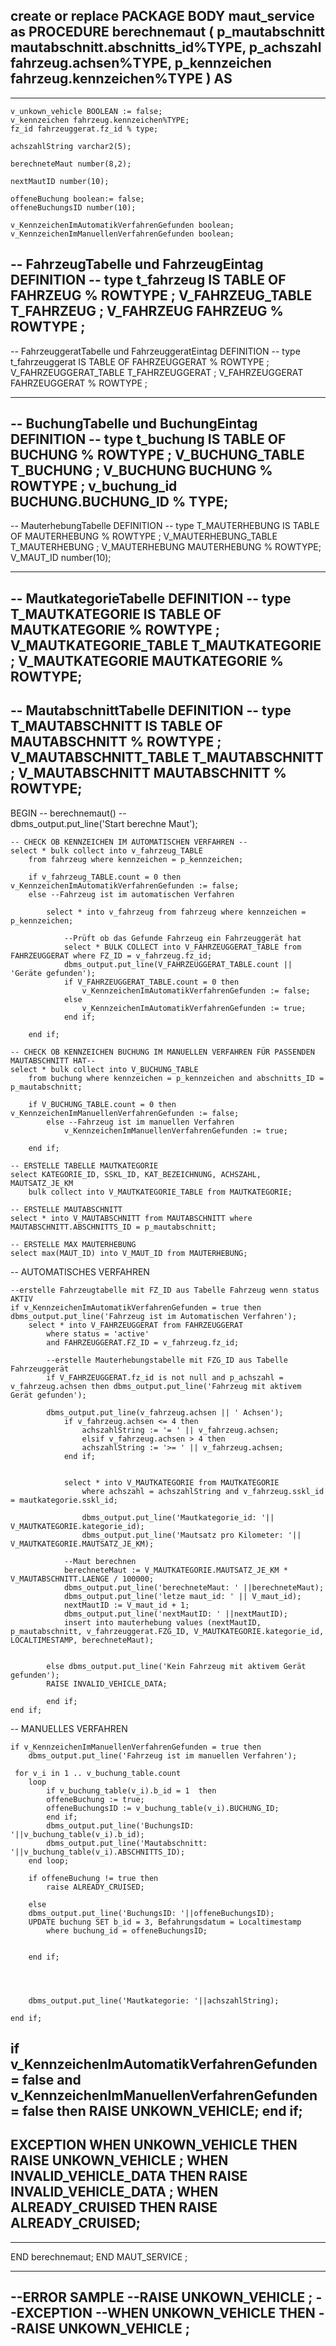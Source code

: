 create or replace PACKAGE BODY maut_service as PROCEDURE berechnemaut (
p_mautabschnitt  mautabschnitt.abschnitts_id%TYPE,
p_achszahl       fahrzeug.achsen%TYPE,
p_kennzeichen    fahrzeug.kennzeichen%TYPE
) AS
-----------------------------------------------------------------------------
-----------------------------------------------------------------------------

    v_unkown_vehicle BOOLEAN := false;
    v_kennzeichen fahrzeug.kennzeichen%TYPE;
    fz_id fahrzeuggerat.fz_id % type;
    
    achszahlString varchar2(5);
    
    berechneteMaut number(8,2);
    
    nextMautID number(10);
    
    offeneBuchung boolean:= false;
    offeneBuchungsID number(10);
    
    v_KennzeichenImAutomatikVerfahrenGefunden boolean;
    v_KennzeichenImManuellenVerfahrenGefunden boolean;

-- FahrzeugTabelle und FahrzeugEintag DEFINITION --
type t_fahrzeug IS TABLE OF FAHRZEUG % ROWTYPE ;
V_FAHRZEUG_TABLE T_FAHRZEUG ;
V_FAHRZEUG FAHRZEUG % ROWTYPE ;
---------------------------------------------------

-- FahrzeuggeratTabelle und FahrzeuggeratEintag DEFINITION --
type t_fahrzeuggerat IS TABLE OF FAHRZEUGGERAT % ROWTYPE ;
V_FAHRZEUGGERAT_TABLE T_FAHRZEUGGERAT ;
V_FAHRZEUGGERAT FAHRZEUGGERAT % ROWTYPE ;
    
---------------------------------------------------

-- BuchungTabelle und BuchungEintag DEFINITION --
type t_buchung IS TABLE OF BUCHUNG % ROWTYPE ;
V_BUCHUNG_TABLE T_BUCHUNG ;
V_BUCHUNG BUCHUNG % ROWTYPE ;
v_buchung_id BUCHUNG.BUCHUNG_ID % TYPE;
---------------------------------------------------

-- MauterhebungTabelle DEFINITION --
type T_MAUTERHEBUNG IS TABLE OF MAUTERHEBUNG % ROWTYPE ;
V_MAUTERHEBUNG_TABLE T_MAUTERHEBUNG ;
V_MAUTERHEBUNG MAUTERHEBUNG % ROWTYPE;
V_MAUT_ID number(10);
    
---------------------------------------------------

-- MautkategorieTabelle DEFINITION --
type T_MAUTKATEGORIE IS TABLE OF MAUTKATEGORIE % ROWTYPE ;
V_MAUTKATEGORIE_TABLE T_MAUTKATEGORIE ;
V_MAUTKATEGORIE MAUTKATEGORIE % ROWTYPE;
---------------------------------------------------

-- MautabschnittTabelle DEFINITION --
type T_MAUTABSCHNITT IS TABLE OF MAUTABSCHNITT % ROWTYPE ;
V_MAUTABSCHNITT_TABLE T_MAUTABSCHNITT ;
V_MAUTABSCHNITT MAUTABSCHNITT % ROWTYPE;
---------------------------------------------------


BEGIN -- berechnemaut() --   
dbms_output.put_line('Start berechne Maut');

    -- CHECK OB KENNZEICHEN IM AUTOMATISCHEN VERFAHREN --
    select * bulk collect into v_fahrzeug_TABLE
        from fahrzeug where kennzeichen = p_kennzeichen;
        
        if v_fahrzeug_TABLE.count = 0 then v_KennzeichenImAutomatikVerfahrenGefunden := false; 
        else --Fahrzeug ist im automatischen Verfahren
            
            select * into v_fahrzeug from fahrzeug where kennzeichen = p_kennzeichen; 
            
                --Prüft ob das Gefunde Fahrzeug ein Fahrzeuggerät hat
                select * BULK COLLECT into V_FAHRZEUGGERAT_TABLE from FAHRZEUGGERAT where FZ_ID = v_fahrzeug.fz_id;
                dbms_output.put_line(V_FAHRZEUGGERAT_TABLE.count || 'Geräte gefunden');
                if V_FAHRZEUGGERAT_TABLE.count = 0 then
                    v_KennzeichenImAutomatikVerfahrenGefunden := false;    
                else
                    v_KennzeichenImAutomatikVerfahrenGefunden := true; 
                end if;

        end if;     

    -- CHECK OB KENNZEICHEN BUCHUNG IM MANUELLEN VERFAHREN FÜR PASSENDEN MAUTABSCHNITT HAT--
    select * bulk collect into V_BUCHUNG_TABLE
        from buchung where kennzeichen = p_kennzeichen and abschnitts_ID = p_mautabschnitt;
        
        if V_BUCHUNG_TABLE.count = 0 then v_KennzeichenImManuellenVerfahrenGefunden := false;
            else --Fahrzeug ist im manuellen Verfahren
                v_KennzeichenImManuellenVerfahrenGefunden := true;
                
        end if;
    
    -- ERSTELLE TABELLE MAUTKATEGORIE
    select KATEGORIE_ID, SSKL_ID, KAT_BEZEICHNUNG, ACHSZAHL, MAUTSATZ_JE_KM
        bulk collect into V_MAUTKATEGORIE_TABLE from MAUTKATEGORIE;
        
    -- ERSTELLE MAUTABSCHNITT
    select * into V_MAUTABSCHNITT from MAUTABSCHNITT where MAUTABSCHNITT.ABSCHNITTS_ID = p_mautabschnitt;
    
    -- ERSTELLE MAX MAUTERHEBUNG
    select max(MAUT_ID) into V_MAUT_ID from MAUTERHEBUNG;

-- AUTOMATISCHES VERFAHREN

    --erstelle Fahrzeugtabelle mit FZ_ID aus Tabelle Fahrzeug wenn status AKTIV
    if v_KennzeichenImAutomatikVerfahrenGefunden = true then dbms_output.put_line('Fahrzeug ist im Automatischen Verfahren');
        select * into V_FAHRZEUGGERAT from FAHRZEUGGERAT 
            where status = 'active' 
            and FAHRZEUGGERAT.FZ_ID = v_fahrzeug.fz_id;  
            
            --erstelle Mauterhebungstabelle mit FZG_ID aus Tabelle Fahrzeuggerät
            if V_FAHRZEUGGERAT.fz_id is not null and p_achszahl = v_fahrzeug.achsen then dbms_output.put_line('Fahrzeug mit aktivem Gerät gefunden');
            
            dbms_output.put_line(v_fahrzeug.achsen || ' Achsen');
                if v_fahrzeug.achsen <= 4 then
                    achszahlString := '= ' || v_fahrzeug.achsen;
                    elsif v_fahrzeug.achsen > 4 then
                    achszahlString := '>= ' || v_fahrzeug.achsen;
                end if;
                    
                
                select * into V_MAUTKATEGORIE from MAUTKATEGORIE
                    where achszahl = achszahlString and v_fahrzeug.sskl_id = mautkategorie.sskl_id;
                    
                    dbms_output.put_line('Mautkategorie_id: '|| V_MAUTKATEGORIE.kategorie_id);
                    dbms_output.put_line('Mautsatz pro Kilometer: '|| V_MAUTKATEGORIE.MAUTSATZ_JE_KM);
               
                --Maut berechnen
                berechneteMaut := V_MAUTKATEGORIE.MAUTSATZ_JE_KM * V_MAUTABSCHNITT.LAENGE / 100000;
                dbms_output.put_line('berechneteMaut: ' ||berechneteMaut);
                dbms_output.put_line('letze maut_id: ' || V_maut_id);
                nextMautID := V_maut_id + 1;
                dbms_output.put_line('nextMautID: ' ||nextMautID);
                insert into mauterhebung values (nextMautID, p_mautabschnitt, v_fahrzeuggerat.FZG_ID, V_MAUTKATEGORIE.kategorie_id, LOCALTIMESTAMP, berechneteMaut);
                
                
            else dbms_output.put_line('Kein Fahrzeug mit aktivem Gerät gefunden');
            RAISE INVALID_VEHICLE_DATA;
                    
            end if;        
    end if;


-- MANUELLES VERFAHREN

    if v_KennzeichenImManuellenVerfahrenGefunden = true then
        dbms_output.put_line('Fahrzeug ist im manuellen Verfahren');
        
     for v_i in 1 .. v_buchung_table.count
        loop
            if v_buchung_table(v_i).b_id = 1  then
            offeneBuchung := true;
            offeneBuchungsID := v_buchung_table(v_i).BUCHUNG_ID;
            end if;
            dbms_output.put_line('BuchungsID: '||v_buchung_table(v_i).b_id);
            dbms_output.put_line('Mautabschnitt: '||v_buchung_table(v_i).ABSCHNITTS_ID);
        end loop;
        
        if offeneBuchung != true then
            raise ALREADY_CRUISED;
        
        else   
        dbms_output.put_line('BuchungsID: '||offeneBuchungsID);
        UPDATE buchung SET b_id = 3, Befahrungsdatum = Localtimestamp 
            where buchung_id = offeneBuchungsID;
            
            
        end if;
 
        
        
        
        dbms_output.put_line('Mautkategorie: '||achszahlString);
        
    end if;








if v_KennzeichenImAutomatikVerfahrenGefunden = false and v_KennzeichenImManuellenVerfahrenGefunden = false
then
RAISE UNKOWN_VEHICLE;
end if;
-----------------------------------------------------------------------------
EXCEPTION
WHEN UNKOWN_VEHICLE         THEN RAISE UNKOWN_VEHICLE ;
WHEN INVALID_VEHICLE_DATA   THEN RAISE INVALID_VEHICLE_DATA ;
WHEN ALREADY_CRUISED        THEN RAISE ALREADY_CRUISED;
-----------------------------------------------------------------------------
-----------------------------------------------------------------------------
END berechnemaut;
END MAUT_SERVICE ;

--------------------------------------------------------------------
--ERROR SAMPLE
--RAISE UNKOWN_VEHICLE ;
--EXCEPTION
--WHEN UNKOWN_VEHICLE THEN
--RAISE UNKOWN_VEHICLE ;
--------------------------------------------------------------------
